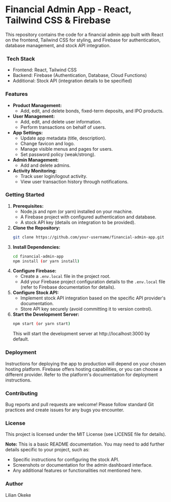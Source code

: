 #  Financial Admin App - React, Tailwind CSS & Firebase

This repository contains the code for a financial admin app built with React on the frontend, Tailwind CSS for styling, and Firebase for authentication, database management, and stock API integration.

### ️ Tech Stack

* Frontend: React, Tailwind CSS
* Backend: Firebase (Authentication, Database, Cloud Functions)
* Additional: Stock API (integration details to be specified)

###   Features

* **Product Management:**
    * Add, edit, and delete bonds, fixed-term deposits, and IPO products.
* **User Management:**
    * Add, edit, and delete user information.
    * Perform transactions on behalf of users.
* **App Settings:**
    * Update app metadata (title, description).
    * Change favicon and logo.
    * Manage visible menus and pages for users.
    * Set password policy (weak/strong).
* **Admin Management:**
    * Add and delete admins.
* **Activity Monitoring:**
    * Track user login/logout activity.
    * View user transaction history through notifications.

###  Getting Started

1. **Prerequisites:**
    * Node.js and npm (or yarn) installed on your machine.
    * A Firebase project with configured authentication and database.
    * A stock API key (details on integration to be provided).
2. **Clone the Repository:**
    ```bash
    git clone https://github.com/your-username/financial-admin-app.git
    ```
3. **Install Dependencies:**
    ```bash
    cd financial-admin-app
    npm install (or yarn install)
    ```
4. **Configure Firebase:**
    * Create a `.env.local` file in the project root.
    * Add your Firebase project configuration details to the `.env.local` file (refer to Firebase documentation for details).
5. **Configure Stock API:**
    * Implement stock API integration based on the specific API provider's documentation. 
    * Store API key securely (avoid committing it to version control).
6. **Start the Development Server:**
    ```bash
    npm start (or yarn start)
    ```
    This will start the development server at http://localhost:3000 by default.

###   Deployment

Instructions for deploying the app to production will depend on your chosen hosting platform. Firebase offers hosting capabilities, or you can choose a different provider. Refer to the platform's documentation for deployment instructions.

###   Contributing

Bug reports and pull requests are welcome! Please follow standard Git practices and create issues for any bugs you encounter.

###   License

This project is licensed under the MIT License (see LICENSE file for details).

**Note:** This is a basic README documentation. You may need to add further details specific to your project, such as:

* Specific instructions for configuring the stock API.
* Screenshots or documentation for the admin dashboard interface.
* Any additional features or functionalities not mentioned here.

###   Author

Lilian Okeke